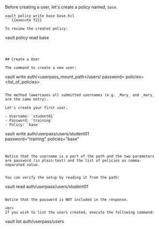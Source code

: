 Before creating a user, let's create a policy named, `base`.

```
vault policy write base base.hcl
```{{execute T2}}

To review the created policy:

```
vault policy read base
```{{execute T2}}



## Create a User

The command to create a new user:

```
vault write auth/<userpass_mount_path>/users/<username> password=<password> policies=<list_of_policies>
```

The method lowercases all submitted usernames (e.g. _Mary_ and _mary_ are the same entry).

Let's create your first user.

- Username: `student01`
- Password: `training`
- Policy: `base`

```
vault write auth/userpass/users/student01 \
            password="training" policies="base"
```{{execute T2}}


Notice that the username is a part of the path and the two parameters are password (in plain-text) and the list of policies as comma-separated value.


You can verify the setup by reading it from the path:

```
vault read auth/userpass/users/student01
```{{execute T2}}

Notice that the password is NOT included in the response.

<br>
If you wish to list the users created, execute the following command:

```
vault list auth/userpass/users
```{{execute T2}}

